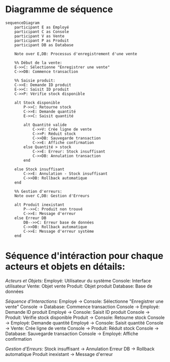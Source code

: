 # Diagramme de séquence
```` mermaid 
sequenceDiagram
    participant E as Employé
    participant C as Console
    participant V as Vente
    participant P as Produit
    participant DB as Database

    Note over E,DB: Processus d'enregistrement d'une vente

    %% Début de la vente:
    E->>C: Sélectionne "Enregistrer une vente"
    C->>DB: Commence transaction
    
    %% Saisie produit:
    C->>E: Demande ID produit
    E->>C: Saisit ID produit
    C->>P: Vérifie stock disponible
    
    alt Stock disponible
        P->>C: Retourne stock
        C->>E: Demande quantité
        E->>C: Saisit quantité
        
        alt Quantité valide
            C->>V: Crée ligne de vente
            C->>P: Réduit stock
            C->>DB: Sauvegarde transaction
            C->>E: Affiche confirmation
        else Quantité > stock
            C->>E: Erreur: Stock insuffisant
            C->>DB: Annulation transaction
        end
        
    else Stock insuffisant
        C->>E: Annulation - Stock insuffisant
        C->>DB: Rollback automatique
    end
    
    %% Gestion d'erreurs:
    Note over C,DB: Gestion d'Erreurs
    
    alt Produit inexistant
        P-->>C: Produit non trouvé
        C->>E: Message d'erreur
    else Erreur DB
        DB-->>C: Erreur base de données
        C->>DB: Rollback automatique
        C->>E: Message d'erreur système
    end
````
# Séquence d'intéraction pour chaque acteurs et objets en détails:

_Acteurs et Objets:_
Employé: Utilisateur du système
Console: Interface utilisateur
Vente: Objet vente
Produit: Objet produit
Database: Base de données

_Séquence d'Interactions:_
Employé → Console: Sélectionne "Enregistrer une vente"
Console → Database: Commence transaction
Console → Employé: Demande ID produit
Employé → Console: Saisit ID produit
Console → Produit: Vérifie stock disponible
Produit → Console: Retourne stock
Console → Employé: Demande quantité
Employé → Console: Saisit quantité
Console → Vente: Crée ligne de vente
Console → Produit: Réduit stock
Console → Database: Sauvegarde transaction
Console → Employé: Affiche confirmation

_Gestion d'Erreurs:_
Stock insuffisant → Annulation
Erreur DB → Rollback automatique
Produit inexistant → Message d'erreur
